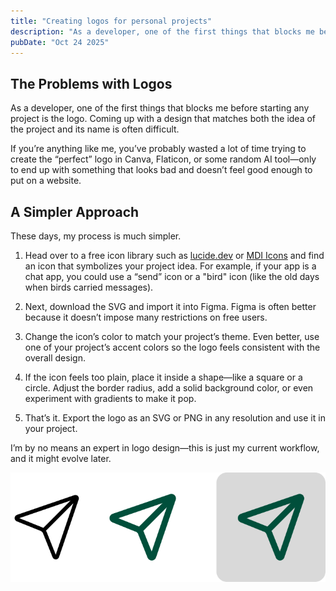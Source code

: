 ```yaml
---
title: "Creating logos for personal projects"
description: "As a developer, one of the first things that blocks me before starting any project is the logo. In this blog, I’ll demonstrate a quick way to create simple logos."
pubDate: "Oct 24 2025"
---
```


## The Problems with Logos

As a developer, one of the first things that blocks me before starting any project is the logo. Coming up with a design that matches both the idea of the project and its name is often difficult.

If you’re anything like me, you’ve probably wasted a lot of time trying to create the “perfect” logo in Canva, Flaticon, or some random AI tool—only to end up with something that looks bad and doesn’t feel good enough to put on a website.

## A Simpler Approach

These days, my process is much simpler.

1. Head over to a free icon library such as [lucide.dev](https://lucide.dev/) or [MDI Icons](https://pictogrammers.com/library/mdi/) and find an icon that symbolizes your project idea. For example, if your app is a chat app, you could use a “send” icon or a "bird" icon (like the old days when birds carried messages).

2. Next, download the SVG and import it into Figma. Figma is often better because it doesn’t impose many restrictions on free users.

3. Change the icon’s color to match your project’s theme. Even better, use one of your project’s accent colors so the logo feels consistent with the overall design.

4. If the icon feels too plain, place it inside a shape—like a square or a circle. Adjust the border radius, add a solid background color, or even experiment with gradients to make it pop.

5. That’s it. Export the logo as an SVG or PNG in any resolution and use it in your project.

I’m by no means an expert in logo design—this is just my current workflow, and it might evolve later.

![Logo creation demo in Figma](../../assets/blog/logo-creation-using-figma.svg)
